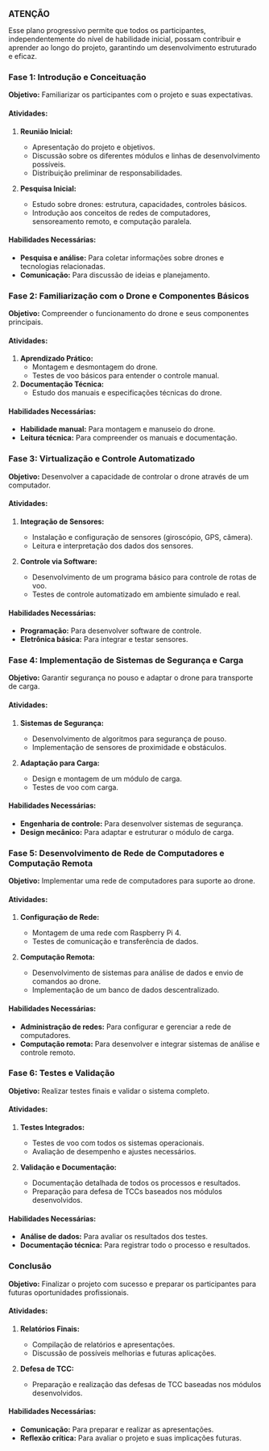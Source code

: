 **<span style="font-size:larger;">ATENÇÃO</span>**


Esse plano progressivo permite que todos os participantes, independentemente do nível de habilidade inicial, possam contribuir e aprender ao longo do projeto, garantindo um desenvolvimento estruturado e eficaz.




### Fase 1: Introdução e Conceituação

**Objetivo:** Familiarizar os participantes com o projeto e suas expectativas.

#### Atividades:

1. **Reunião Inicial:**

   - Apresentação do projeto e objetivos.
   - Discussão sobre os diferentes módulos e linhas de desenvolvimento possíveis.
   - Distribuição preliminar de responsabilidades.

2. **Pesquisa Inicial:**
   - Estudo sobre drones: estrutura, capacidades, controles básicos.
   - Introdução aos conceitos de redes de computadores, sensoreamento remoto, e computação paralela.

#### Habilidades Necessárias:

- **Pesquisa e análise:** Para coletar informações sobre drones e tecnologias relacionadas.
- **Comunicação:** Para discussão de ideias e planejamento.

### Fase 2: Familiarização com o Drone e Componentes Básicos

**Objetivo:** Compreender o funcionamento do drone e seus componentes principais.

#### Atividades:

1. **Aprendizado Prático:**
   - Montagem e desmontagem do drone.
   - Testes de voo básicos para entender o controle manual.
2. **Documentação Técnica:**
   - Estudo dos manuais e especificações técnicas do drone.

#### Habilidades Necessárias:

- **Habilidade manual:** Para montagem e manuseio do drone.
- **Leitura técnica:** Para compreender os manuais e documentação.

### Fase 3: Virtualização e Controle Automatizado

**Objetivo:** Desenvolver a capacidade de controlar o drone através de um computador.

#### Atividades:

1. **Integração de Sensores:**

   - Instalação e configuração de sensores (giroscópio, GPS, câmera).
   - Leitura e interpretação dos dados dos sensores.

2. **Controle via Software:**
   - Desenvolvimento de um programa básico para controle de rotas de voo.
   - Testes de controle automatizado em ambiente simulado e real.

#### Habilidades Necessárias:

- **Programação:** Para desenvolver software de controle.
- **Eletrônica básica:** Para integrar e testar sensores.

### Fase 4: Implementação de Sistemas de Segurança e Carga

**Objetivo:** Garantir segurança no pouso e adaptar o drone para transporte de carga.

#### Atividades:

1. **Sistemas de Segurança:**

   - Desenvolvimento de algoritmos para segurança de pouso.
   - Implementação de sensores de proximidade e obstáculos.

2. **Adaptação para Carga:**
   - Design e montagem de um módulo de carga.
   - Testes de voo com carga.

#### Habilidades Necessárias:

- **Engenharia de controle:** Para desenvolver sistemas de segurança.
- **Design mecânico:** Para adaptar e estruturar o módulo de carga.

### Fase 5: Desenvolvimento de Rede de Computadores e Computação Remota

**Objetivo:** Implementar uma rede de computadores para suporte ao drone.

#### Atividades:

1. **Configuração de Rede:**

   - Montagem de uma rede com Raspberry Pi 4.
   - Testes de comunicação e transferência de dados.

2. **Computação Remota:**
   - Desenvolvimento de sistemas para análise de dados e envio de comandos ao drone.
   - Implementação de um banco de dados descentralizado.

#### Habilidades Necessárias:

- **Administração de redes:** Para configurar e gerenciar a rede de computadores.
- **Computação remota:** Para desenvolver e integrar sistemas de análise e controle remoto.

### Fase 6: Testes e Validação

**Objetivo:** Realizar testes finais e validar o sistema completo.

#### Atividades:

1. **Testes Integrados:**

   - Testes de voo com todos os sistemas operacionais.
   - Avaliação de desempenho e ajustes necessários.

2. **Validação e Documentação:**
   - Documentação detalhada de todos os processos e resultados.
   - Preparação para defesa de TCCs baseados nos módulos desenvolvidos.

#### Habilidades Necessárias:

- **Análise de dados:** Para avaliar os resultados dos testes.
- **Documentação técnica:** Para registrar todo o processo e resultados.

### Conclusão

**Objetivo:** Finalizar o projeto com sucesso e preparar os participantes para futuras oportunidades profissionais.

#### Atividades:

1. **Relatórios Finais:**

   - Compilação de relatórios e apresentações.
   - Discussão de possíveis melhorias e futuras aplicações.

2. **Defesa de TCC:**
   - Preparação e realização das defesas de TCC baseadas nos módulos desenvolvidos.

#### Habilidades Necessárias:

- **Comunicação:** Para preparar e realizar as apresentações.
- **Reflexão crítica:** Para avaliar o projeto e suas implicações futuras.


